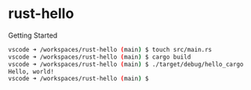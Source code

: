 # rust-hello
Getting Started

```bash
vscode ➜ /workspaces/rust-hello (main) $ touch src/main.rs
vscode ➜ /workspaces/rust-hello (main) $ cargo build
vscode ➜ /workspaces/rust-hello (main) $ ./target/debug/hello_cargo
Hello, world!
vscode ➜ /workspaces/rust-hello (main) $ 
```
